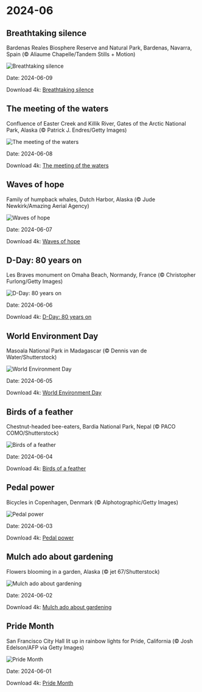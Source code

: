# 2024-06

## Breathtaking silence

Bardenas Reales Biosphere Reserve and Natural Park, Bardenas, Navarra, Spain (© Aliaume Chapelle/Tandem Stills + Motion)

![Breathtaking silence](https://bing.com/th?id=OHR.BardenasBiosphere_EN-US6936891495_UHD.jpg&rf=LaDigue_UHD.jpg&pid=hp&w=1024&h=576&rs=1&c=4)

Date: 2024-06-09

Download 4k: [Breathtaking silence](https://bing.com/th?id=OHR.BardenasBiosphere_EN-US6936891495_UHD.jpg&rf=LaDigue_UHD.jpg&pid=hp&w=3840&h=2160&rs=1&c=4)

## The meeting of the waters

Confluence of Easter Creek and Killik River, Gates of the Arctic National Park, Alaska (© Patrick J. Endres/Getty Images)

![The meeting of the waters](https://bing.com/th?id=OHR.KillikRiverAlaska_EN-US6860539516_UHD.jpg&rf=LaDigue_UHD.jpg&pid=hp&w=1024&h=576&rs=1&c=4)

Date: 2024-06-08

Download 4k: [The meeting of the waters](https://bing.com/th?id=OHR.KillikRiverAlaska_EN-US6860539516_UHD.jpg&rf=LaDigue_UHD.jpg&pid=hp&w=3840&h=2160&rs=1&c=4)

## Waves of hope

Family of humpback whales, Dutch Harbor, Alaska (© Jude Newkirk/Amazing Aerial Agency)

![Waves of hope](https://bing.com/th?id=OHR.HumpbackFamily_EN-US6789097648_UHD.jpg&rf=LaDigue_UHD.jpg&pid=hp&w=1024&h=576&rs=1&c=4)

Date: 2024-06-07

Download 4k: [Waves of hope](https://bing.com/th?id=OHR.HumpbackFamily_EN-US6789097648_UHD.jpg&rf=LaDigue_UHD.jpg&pid=hp&w=3840&h=2160&rs=1&c=4)

## D-Day: 80 years on

Les Braves monument on Omaha Beach, Normandy, France (© Christopher Furlong/Getty Images)

![D-Day: 80 years on](https://bing.com/th?id=OHR.LesBravesNormandy_EN-US6707866678_UHD.jpg&rf=LaDigue_UHD.jpg&pid=hp&w=1024&h=576&rs=1&c=4)

Date: 2024-06-06

Download 4k: [D-Day: 80 years on](https://bing.com/th?id=OHR.LesBravesNormandy_EN-US6707866678_UHD.jpg&rf=LaDigue_UHD.jpg&pid=hp&w=3840&h=2160&rs=1&c=4)

## World Environment Day

Masoala National Park in Madagascar (© Dennis van de Water/Shutterstock)

![World Environment Day](https://bing.com/th?id=OHR.MadagascarRiver_EN-US6642458773_UHD.jpg&rf=LaDigue_UHD.jpg&pid=hp&w=1024&h=576&rs=1&c=4)

Date: 2024-06-05

Download 4k: [World Environment Day](https://bing.com/th?id=OHR.MadagascarRiver_EN-US6642458773_UHD.jpg&rf=LaDigue_UHD.jpg&pid=hp&w=3840&h=2160&rs=1&c=4)

## Birds of a feather

Chestnut-headed bee-eaters, Bardia National Park, Nepal (© PACO COMO/Shutterstock)

![Birds of a feather](https://bing.com/th?id=OHR.ChestnutBeeEater_EN-US6538566329_UHD.jpg&rf=LaDigue_UHD.jpg&pid=hp&w=1024&h=576&rs=1&c=4)

Date: 2024-06-04

Download 4k: [Birds of a feather](https://bing.com/th?id=OHR.ChestnutBeeEater_EN-US6538566329_UHD.jpg&rf=LaDigue_UHD.jpg&pid=hp&w=3840&h=2160&rs=1&c=4)

## Pedal power

Bicycles in Copenhagen, Denmark (© Alphotographic/Getty Images)

![Pedal power](https://bing.com/th?id=OHR.CopenhagenBicycles_EN-US6431027482_UHD.jpg&rf=LaDigue_UHD.jpg&pid=hp&w=1024&h=576&rs=1&c=4)

Date: 2024-06-03

Download 4k: [Pedal power](https://bing.com/th?id=OHR.CopenhagenBicycles_EN-US6431027482_UHD.jpg&rf=LaDigue_UHD.jpg&pid=hp&w=3840&h=2160&rs=1&c=4)

## Mulch ado about gardening

Flowers blooming in a garden, Alaska (© jet 67/Shutterstock)

![Mulch ado about gardening](https://bing.com/th?id=OHR.GardenWeek_EN-US6333815527_UHD.jpg&rf=LaDigue_UHD.jpg&pid=hp&w=1024&h=576&rs=1&c=4)

Date: 2024-06-02

Download 4k: [Mulch ado about gardening](https://bing.com/th?id=OHR.GardenWeek_EN-US6333815527_UHD.jpg&rf=LaDigue_UHD.jpg&pid=hp&w=3840&h=2160&rs=1&c=4)

## Pride Month

San Francisco City Hall lit up in rainbow lights for Pride, California (© Josh Edelson/AFP via Getty Images)

![Pride Month](https://bing.com/th?id=OHR.PrideMonthSF_EN-US6251373281_UHD.jpg&rf=LaDigue_UHD.jpg&pid=hp&w=1024&h=576&rs=1&c=4)

Date: 2024-06-01

Download 4k: [Pride Month](https://bing.com/th?id=OHR.PrideMonthSF_EN-US6251373281_UHD.jpg&rf=LaDigue_UHD.jpg&pid=hp&w=3840&h=2160&rs=1&c=4)

